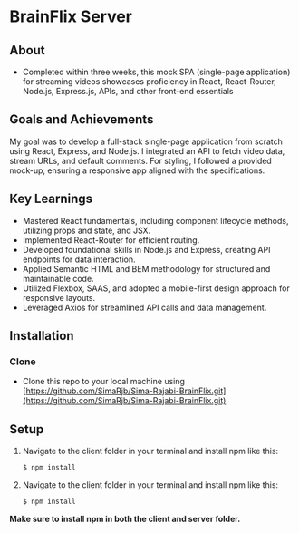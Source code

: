 # BrainFlix Server
## **About**
- Completed within three weeks, this mock SPA (single-page application) for streaming videos showcases proficiency in React, React-Router, Node.js, Express.js, APIs, and other front-end essentials

## **Goals and Achievements**
My goal was to develop a full-stack single-page application from scratch using React, Express, and Node.js. I integrated an API to fetch video data, stream URLs, and default comments. For styling, I followed a provided mock-up, ensuring a responsive app aligned with the specifications.

## **Key Learnings**
- Mastered React fundamentals, including component lifecycle methods, utilizing props and state, and JSX.
- Implemented React-Router for efficient routing.
- Developed foundational skills in Node.js and Express, creating API endpoints for data interaction.
- Applied Semantic HTML and BEM methodology for structured and maintainable code.
- Utilized Flexbox, SAAS, and adopted a mobile-first design approach for responsive layouts.
- Leveraged Axios for streamlined API calls and data management.

## **Installation**
### **Clone**
- Clone this repo to your local machine using [https://github.com/SimaRjb/Sima-Rajabi-BrainFlix.git](https://github.com/SimaRjb/Sima-Rajabi-BrainFlix.git)

## **Setup**
1. Navigate to the client folder in your terminal and install npm like this:
   ```bash
   $ npm install
2. Navigate to the client folder in your terminal and install npm like this:
   ```bash
   $ npm install

**Make sure to install npm in both the client and server folder.**
